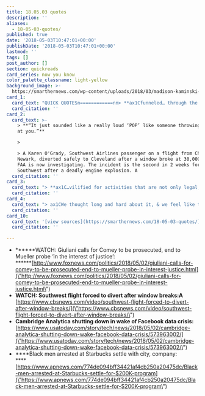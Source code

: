 ```yaml
---
title: 18.05.03 quotes
description: ''
aliases:
  - 18-05-03-quotes/
published: true
date: '2018-05-03T10:47:01+00:00'
publishDate: '2018-05-03T10:47:01+00:00'
lastmod: ''
tags: []
post_author: []
section: quickreads
card_series: now you know
color_palette_classname: light-yellow
background_image: >-
  https://smarthernews.com/wp-content/uploads/2018/03/madison-kaminski-508378-unsplash-scaled.jpg
card_1:
  card_text: "QUICK QUOTESn============nn> **ax1Cfunneled… through the law firm and the President repaid it.ax1D**n> n> Rudy Giuliani, a member of President Trump's legal team, tells Fox NewsA that Trump repaid his personal attorney Michael Cohen for a $130,000 payment to porn star Stormy Daniels."
  card_citation: ''
card_2:
  card_text: >-
    > **“It just sounded like a really loud ‘POP’ like someone throwing a rock
    at you.”**

    > 

    > A Karen O'Grady, Southwest Airlines passenger on a flight from Chicago to
    Newark, diverted safely to Cleveland after a window broke at 30,000 feet.
    FAA is now investigating. The incident is the second in 2 weeks for
    Southwest after a deadly engine explosion. A
  card_citation: ''
card_3:
  card_text: "> **ax1C…vilified for activities that are not only legal, but also widely accepted as a standard component of online advertising in both the political and commercial arenas.ax1D**n> n> Statement from Cambridge Analytica, announcing it will shut U.S. & U.K. operations after a Facebook scandal revealed it had improperly obtained the personal information of millions of the social network's users."
  card_citation: ''
card_4:
  card_text: "> ax1CWe thought long and hard about it, & we feel like this is the best way to see that change that we want to see.”n> n> Donte Robinson, one of two men arrested at a Philadelphia Starbucks last month, on the pair's decision to settle with the city for a symbolic $1 each & a promise from officials to set up a $200,000 program for young entrepreneurs. Separately, Starbucks also reached an undisclosed financial agreement with the two men."
  card_citation: ''
card_10:
  card_text: '[view sources](https://smarthernews.com/18-05-03-quotes/)'
  card_citation: ''

---
```

*   ******WATCH: Giuliani calls for Comey to be prosecuted, end to Mueller probe ‘in the interest of justice’:  
    ******[http://www.foxnews.com/politics/2018/05/02/giuliani-calls-for-comey-to-be-prosecuted-end-to-mueller-probe-in-interest-justice.html](\"http://www.foxnews.com/politics/2018/05/02/giuliani-calls-for-comey-to-be-prosecuted-end-to-mueller-probe-in-interest-justice.html\")
*   **WATCH: Southwest flight forced to divert after window breaks:A** [https://www.cbsnews.com/video/southwest-flight-forced-to-divert-after-window-breaks/](\"https://www.cbsnews.com/video/southwest-flight-forced-to-divert-after-window-breaks/\")
*   **Cambridge Analytica shutting down in wake of Facebook data crisis:**  
    [https://www.usatoday.com/story/tech/news/2018/05/02/cambridge-analytica-shutting-down-wake-facebook-data-crisis/573963002/](\"https://www.usatoday.com/story/tech/news/2018/05/02/cambridge-analytica-shutting-down-wake-facebook-data-crisis/573963002/\")
*   ****Black men arrested at Starbucks settle with city, company:  
    ****[https://www.apnews.com/774de094bff34421af4cb250a20475dc/Black-men-arrested-at-Starbucks-settle-for-$200K-program](\"https://www.apnews.com/774de094bff34421af4cb250a20475dc/Black-men-arrested-at-Starbucks-settle-for-$200K-program\")